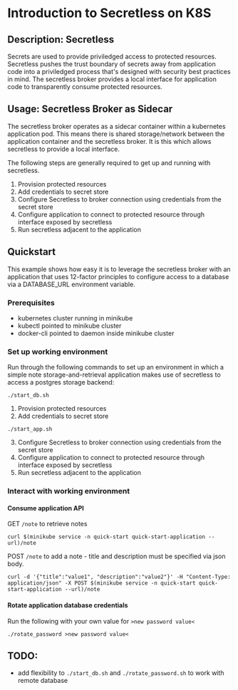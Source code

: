 # Introduction to Secretless on K8S

## Description: Secretless

Secrets are used to provide priviledged access to protected resources.
Secretless pushes the trust boundary of secrets away from application code into a priviledged process that's designed  with security best practices in mind. The secretless broker provides a local interface for application code to transparently consume protected resources.

## Usage: Secretless Broker as Sidecar

The secretless broker operates as a sidecar container within a kubernetes application pod. This means there is shared storage/network between the application container and the secretless broker. It is this which allows secretless to provide a local interface.

The following steps are generally required to get up and running with secretless.

1. Provision protected resources
2. Add credentials to secret store
3. Configure Secretless to broker connection using credentials from the secret store
4. Configure application to connect to protected resource through interface exposed by secretless 
5. Run secretless adjacent to the application

## Quickstart

This example shows how easy it is to leverage the secretless broker with an application that uses 12-factor principles to configure access to a database via a DATABASE_URL environment variable.

### Prerequisites
+ kubernetes cluster running in minikube
+ kubectl pointed to minikube cluster
+ docker-cli pointed to daemon inside minikube cluster

### Set up working environment

Run through the following commands to set up an environment in which a simple note storage-and-retrieval application makes use of secretless to access a postgres storage backend:

```
./start_db.sh
```

1. Provision protected resources
2. Add credentials to secret store

```
./start_app.sh
```

3. Configure Secretless to broker connection using credentials from the secret store
4. Configure application to connect to protected resource through interface exposed by secretless 
5. Run secretless adjacent to the application

### Interact with working environment

#### Consume application API
GET `/note` to retrieve notes
```
curl $(minikube service -n quick-start quick-start-application --url)/note
```
POST `/note` to add a note - title and description must be specified via json body.
```
curl -d '{"title":"value1", "description":"value2"}' -H "Content-Type: application/json" -X POST $(minikube service -n quick-start quick-start-application --url)/note

```

#### Rotate application database credentials

Run the following with your own value for `>new password value<`
```
./rotate_password >new password value<
```

## TODO: 
+ add flexibility to `./start_db.sh` and `./rotate_password.sh` to work with remote database
